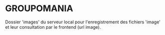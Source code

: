 # GROUPOMANIA
Dossier 'images' du serveur local pour l'enregistrement des fichiers 'image' et leur consultation par le frontend (url image).